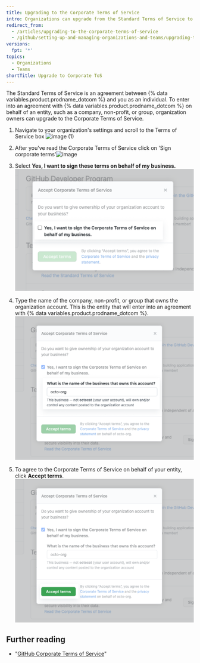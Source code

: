 ```yaml
---
title: Upgrading to the Corporate Terms of Service
intro: Organizations can upgrade from the Standard Terms of Service to the Corporate Terms of Service.
redirect_from:
  - /articles/upgrading-to-the-corporate-terms-of-service
  - /github/setting-up-and-managing-organizations-and-teams/upgrading-to-the-corporate-terms-of-service
versions:
  fpt: '*'
topics:
  - Organizations
  - Teams
shortTitle: Upgrade to Corporate ToS
---
```


The Standard Terms of Service is an agreement between {% data variables.product.prodname_dotcom %} and you as an individual. To enter into an agreement with {% data variables.product.prodname_dotcom %} on behalf of an entity, such as a company, non-profit, or group, organization owners can upgrade to the Corporate Terms of Service.

1. Navigate to your organization's settings and scroll to the Terms of Service box  ![image (1)](https://user-images.githubusercontent.com/55971951/134070364-ca40a7b3-ec96-4c23-a02a-7a6a66b8ef1b.png)

2. After you've read the Corporate Terms of Service click on 'Sign corporate terms'![image](https://user-images.githubusercontent.com/55971951/134070428-73be0aad-fc5a-4e47-8754-ed24c2c50efd.png)

3. Select **Yes, I want to sign these terms on behalf of my business.**
  ![Check box to sign on behalf of your business](/assets/images/help/organizations/sign-on-behalf-business.png)
4. Type the name of the company, non-profit, or group that owns the organization account. This is the entity that will enter into an agreement with {% data variables.product.prodname_dotcom %}.
  ![Business name field](/assets/images/help/organizations/business-name-field.png)
5. To agree to the Corporate Terms of Service on behalf of your entity, click **Accept terms**.
  ![Accept terms button](/assets/images/help/organizations/accept-terms-button.png)

## Further reading
- "[GitHub Corporate Terms of Service](/articles/github-corporate-terms-of-service/)"
